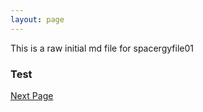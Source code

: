 ```yaml
---
layout: page
---
```


This is a raw initial md file 
for spacergyfile01

### Test

[Next Page](https://bobkoto.github.io/bob-site/spacergyfiles/spacergyfile02)

